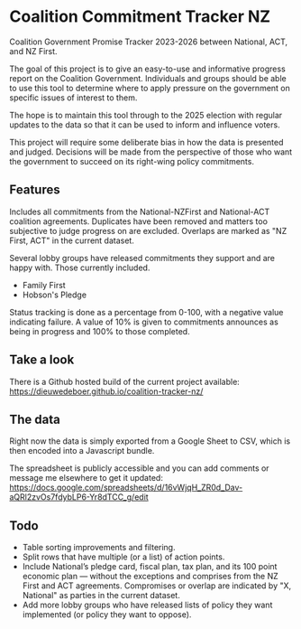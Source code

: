# Coalition Commitment Tracker NZ
Coalition Government Promise Tracker 2023-2026 between National, ACT, and NZ First.

The goal of this project is to give an easy-to-use and informative progress report on the Coalition Government. Individuals and groups should be able to use this tool to determine where to apply pressure on the government on specific issues of interest to them.

The hope is to maintain this tool through to the 2025 election with regular updates to the data so that it can be used to inform and influence voters.

This project will require some deliberate bias in how the data is presented and judged. Decisions will be made from the perspective of those who want the government to succeed on its right-wing policy commitments.

## Features
Includes all commitments from the National-NZFirst and National-ACT coalition agreements. Duplicates have been removed and matters too subjective to judge progress on are excluded. Overlaps are marked as "NZ First, ACT" in the current dataset.

Several lobby groups have released commitments they support and are happy with. Those currently included.
* Family First
* Hobson's Pledge

Status tracking is done as a percentage from 0-100, with a negative value indicating failure. A value of 10% is given to commitments announces as being in progress and 100% to those completed.

## Take a look
There is a Github hosted build of the current project available: https://dieuwedeboer.github.io/coalition-tracker-nz/

## The data

Right now the data is simply exported from a Google Sheet to CSV, which is then encoded into a Javascript bundle.

The spreadsheet is publicly accessible and you can add comments or message me elsewhere to get it updated: https://docs.google.com/spreadsheets/d/16vWjqH_ZR0d_Dav-aQRl2zvOs7fdybLP6-Yr8dTCC_g/edit

## Todo
* Table sorting improvements and filtering.
* Split rows that have multiple (or a list) of action points.
* Include National’s pledge card, fiscal plan, tax plan, and its 100 point economic plan — without the exceptions and comprises from the NZ First and ACT agreements. Compromises or overlap are indicated by "X, National" as parties in the current dataset.
* Add more lobby groups who have released lists of policy they want implemented (or policy they want to oppose).
